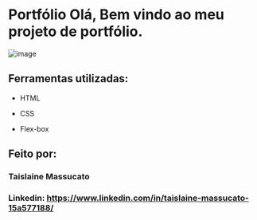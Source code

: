 
# Portfólio Olá, Bem vindo ao meu projeto de portfólio.

![image](https://github.com/TaislaineMassucato/portifolio-treininho/assets/104451227/5f37c94f-568d-42d4-81c2-071ab89e8308)

## Ferramentas utilizadas:

* HTML

* CSS

* Flex-box

## Feito por:

### Taislaine Massucato

### Linkedin: https://www.linkedin.com/in/taislaine-massucato-15a577188/

